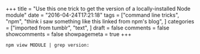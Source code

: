 +++
title = "Use this one trick to get the version of a locally-installed Node module"
date = "2016-04-24T17:21:18"
tags = ["command line tricks", "npm", "think i saw something like this linked from npm's blog", ]
categories = ["imported from tumblr", "text", ]
draft = false
comments = false
showcomments = false
showpagemeta = true
+++

<p><code>npm view MODULE | grep version:</code></p>